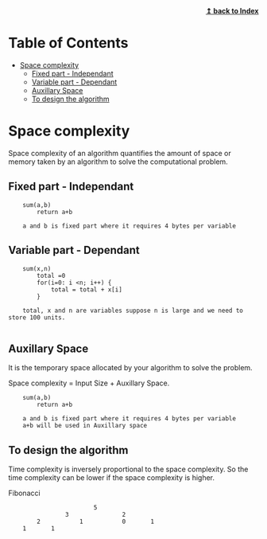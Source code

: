 <div align="right">
    <b><a href="README.md">↥ back to Index</a></b>
</div>

Table of Contents
=================

   * [Space complexity](#space-complexity)
      * [Fixed part  - Independant](#fixed-part----independant)
      * [Variable part   - Dependant](#variable-part-----dependant)
      * [Auxillary Space](#auxillary-space)
      * [To design the algorithm](#to-design-the-algorithm)

# Space complexity

Space complexity of an algorithm quantifies the amount of space or memory taken by an algorithm to solve the computational problem.


## Fixed part  - Independant
```
	sum(a,b)
		return a+b
	
	a and b is fixed part where it requires 4 bytes per variable
```

## Variable part   - Dependant

```
	sum(x,n)
		total =0 
		for(i=0: i <n; i++) {
			total = total + x[i]
		}
	
	total, x and n are variables suppose n is large and we need to store 100 units.
	
```

## Auxillary Space 

It is the temporary space allocated by your algorithm to solve the problem.

Space complexity = Input Size + Auxillary Space.

```
	sum(a,b)
		return a+b
	
	a and b is fixed part where it requires 4 bytes per variable
	a+b will be used in Auxillary space
```

## To design the algorithm
 
Time complexity is inversely proportional to the space complexity. So the time complexity can be lower if the space complexity is higher.

Fibonacci 

							5
					3      			2
			2			1			0		1	
		1		1  
